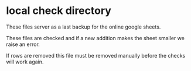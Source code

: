 # local check directory

These files server as a last backup for the online google sheets.

These files are checked and if a new addition makes the sheet smaller we raise an error.

If rows are removed this file must be removed manually before the checks will work again.